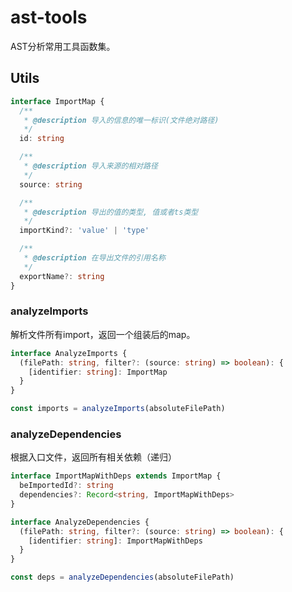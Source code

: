 # ast-tools
AST分析常用工具函数集。

## Utils

```ts
interface ImportMap {
  /**
   * @description 导入的信息的唯一标识(文件绝对路径)
   */
  id: string

  /**
   * @description 导入来源的相对路径
   */
  source: string

  /**
   * @description 导出的值的类型, 值或者ts类型
   */
  importKind?: 'value' | 'type'

  /**
   * @description 在导出文件的引用名称
   */
  exportName?: string
}
```


### analyzeImports
解析文件所有import，返回一个组装后的map。

```ts
interface AnalyzeImports {
  (filePath: string, filter?: (source: string) => boolean): {
    [identifier: string]: ImportMap
  }
}

const imports = analyzeImports(absoluteFilePath)

```

### analyzeDependencies
根据入口文件，返回所有相关依赖（递归）

```ts
interface ImportMapWithDeps extends ImportMap {
  beImportedId?: string
  dependencies?: Record<string, ImportMapWithDeps>
}

interface AnalyzeDependencies {
  (filePath: string, filter?: (source: string) => boolean): {
    [identifier: string]: ImportMapWithDeps
  }
}

const deps = analyzeDependencies(absoluteFilePath)
```
